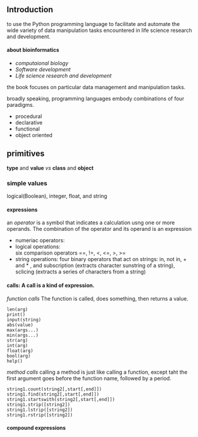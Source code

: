 ## Introduction
to use the Python programming language to facilitate and automate the wide variety of data manipulation tasks encountered in life science research and development.
#### about bioinformatics
- *computaional biology*
- *Software development*
- *Life science research and development*

the book focuses on particular data management and manipulation tasks.

broadly speaking, programming languages embody combinations of four paradigms.
- procedural
- declarative
- functional
- object oriented

## primitives
**type** and **value**  *vs* **class** and **object**

### simple values
logical(Boolean), integer, float, and string

#### expressions
an *operator* is a symbol that indicates a calculation usng one or more operands. The combination of the operator and its operand is an expression
- numeriac operators:
- logical operations:      
  six comparison operators ==, !=, <, <=, >, >=
- string operations:
  four binary operators that act on strings: in, not in, + and * , and subscription (extracts character sunstring of a string), sclicing (extracts a series of characters from a string)
#### calls:  A call is a kind of expression.
*function calls* The function is called, does something, then returns a value.
```
len(arg)
print()
input(string)
abs(value)
max(args...)
min(args...)
str(arg)
int(arg)
float(arg)
bool(arg)
help()
```
*method calls* calling a method is just like calling a function, except taht the first argument goes before the function name, followed by a period.
```
string1.count(string2[,start[,end]])
string1.find(string2[,start[,end]])
string1.startswith(string2[,start[,end]])
string1.strip([string2])
string1.lstrip([string2])
string1.rstrip([string2])
```
#### compound expressions
